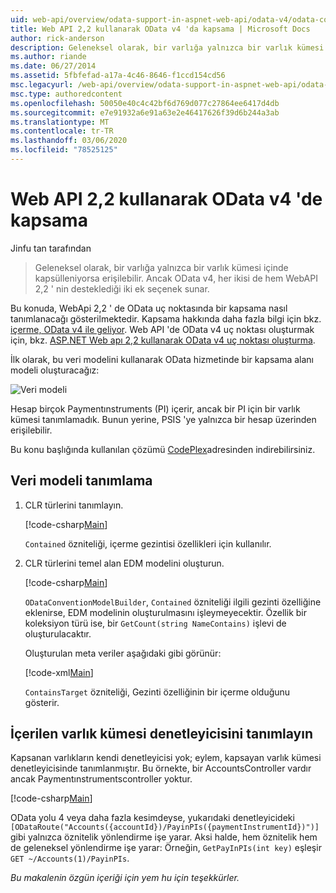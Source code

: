 ```yaml
---
uid: web-api/overview/odata-support-in-aspnet-web-api/odata-v4/odata-containment-in-web-api-22
title: Web API 2,2 kullanarak OData v4 'da kapsama | Microsoft Docs
author: rick-anderson
description: Geleneksel olarak, bir varlığa yalnızca bir varlık kümesi içinde kapsülleniyorsa erişilebilir. Ancak OData v4 iki ek seçenek sunar, tek ve Con...
ms.author: riande
ms.date: 06/27/2014
ms.assetid: 5fbfefad-a17a-4c46-8646-f1ccd154cd56
msc.legacyurl: /web-api/overview/odata-support-in-aspnet-web-api/odata-v4/odata-containment-in-web-api-22
msc.type: authoredcontent
ms.openlocfilehash: 50050e40c4c42bf6d769d077c27864ee6417d4db
ms.sourcegitcommit: e7e91932a6e91a63e2e46417626f39d6b244a3ab
ms.translationtype: MT
ms.contentlocale: tr-TR
ms.lasthandoff: 03/06/2020
ms.locfileid: "78525125"
---
```

# <a name="containment-in-odata-v4-using-web-api-22"></a>Web API 2,2 kullanarak OData v4 'de kapsama

Jinfu tan tarafından

> Geleneksel olarak, bir varlığa yalnızca bir varlık kümesi içinde kapsülleniyorsa erişilebilir. Ancak OData v4, her ikisi de hem WebAPI 2,2 ' nin desteklediği iki ek seçenek sunar.

Bu konuda, WebApi 2,2 ' de OData uç noktasında bir kapsama nasıl tanımlanacağı gösterilmektedir. Kapsama hakkında daha fazla bilgi için bkz. [içerme, OData v4 ile geliyor](https://blogs.msdn.com/b/odatateam/archive/2014/03/13/containment-is-coming-with-odata-v4.aspx). Web API 'de OData v4 uç noktası oluşturmak için, bkz. [ASP.NET Web apı 2,2 kullanarak OData v4 uç noktası oluşturma](create-an-odata-v4-endpoint.md).

İlk olarak, bu veri modelini kullanarak OData hizmetinde bir kapsama alanı modeli oluşturacağız:

![Veri modeli](odata-containment-in-web-api-22/_static/image1.png)

Hesap birçok Paymentınstruments (PI) içerir, ancak bir PI için bir varlık kümesi tanımlamadık. Bunun yerine, PSIS 'ye yalnızca bir hesap üzerinden erişilebilir.

Bu konu başlığında kullanılan çözümü [CodePlex](https://aspnet.codeplex.com/SourceControl/latest#Samples/WebApi/OData/v4/ODataContainmentSample/)adresinden indirebilirsiniz.

## <a name="defining-the-data-model"></a>Veri modeli tanımlama

1. CLR türlerini tanımlayın.

    [!code-csharp[Main](odata-containment-in-web-api-22/samples/sample1.cs)]

    `Contained` özniteliği, içerme gezintisi özellikleri için kullanılır.
2. CLR türlerini temel alan EDM modelini oluşturun.

    [!code-csharp[Main](odata-containment-in-web-api-22/samples/sample2.cs)]

    `ODataConventionModelBuilder`, `Contained` özniteliği ilgili gezinti özelliğine eklenirse, EDM modelinin oluşturulmasını işleymeyecektir. Özellik bir koleksiyon türü ise, bir `GetCount(string NameContains)` işlevi de oluşturulacaktır.

    Oluşturulan meta veriler aşağıdaki gibi görünür:

    [!code-xml[Main](odata-containment-in-web-api-22/samples/sample3.xml?highlight=10)]

    `ContainsTarget` özniteliği, Gezinti özelliğinin bir içerme olduğunu gösterir.

## <a name="define-the-containing-entity-set-controller"></a>İçerilen varlık kümesi denetleyicisini tanımlayın

Kapsanan varlıkların kendi denetleyicisi yok; eylem, kapsayan varlık kümesi denetleyicisinde tanımlanmıştır. Bu örnekte, bir AccountsController vardır ancak Paymentınstrumentscontroller yoktur.

[!code-csharp[Main](odata-containment-in-web-api-22/samples/sample4.cs)]

OData yolu 4 veya daha fazla kesimdeyse, yukarıdaki denetleyicideki `[ODataRoute("Accounts({accountId})/PayinPIs({paymentInstrumentId})")]` gibi yalnızca öznitelik yönlendirme işe yarar. Aksi halde, hem öznitelik hem de geleneksel yönlendirme işe yarar: Örneğin, `GetPayInPIs(int key)` eşleşir `GET ~/Accounts(1)/PayinPIs`.

*Bu makalenin özgün içeriği için yem hu için teşekkürler.*
